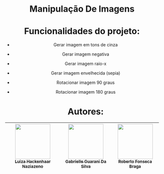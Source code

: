 <div align="center">

#  Manipulação De Imagens
# Funcionalidades do projeto:
- Gerar imagem em tons de cinza
- Gerar imagem negativa
- Gerar imagem raio-x
- Gerar imagem envelhecida (sepia)
- Rotacionar imagem 90 graus
- Rotacionar imagem 180 graus


  # Autores:
| [<img loading="lazy" src="https://avatars.githubusercontent.com/u/142232479?v=4" width="115"><br><sub>Luiza Hackenhaar Naziazeno</sub>](https://github.com/luizahackenhaarnaziazeno) | [<img loading="lazy" src="https://avatars.githubusercontent.com/u/142234602?v=4" width="115"><br><sub>Gabrielle Guarani Da Silva</sub>](https://github.com/gguarani) | [<img loading="lazy" src="https://avatars.githubusercontent.com/u/129114374?v=4" width="115"><br><sub>Roberto Fonseca Braga</sub>](https://github.com/RobertoG400) |
| :-------------------------------: | :-------------------------------: | :-------------------------------: |

